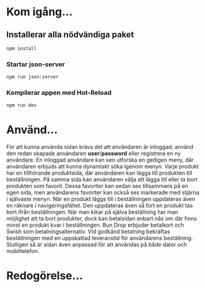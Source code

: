 # Kom igång...

## Installerar alla nödvändiga paket

```sh
npm install
```

### Startar json-server

```sh
npm run json:server
```

### Kompilerar appen med Hot-Reload

```sh
npm run dev
```

# Använd...

För att kunna använda sidan krävs det att användaren är inloggad; använd den redan skapade användaren **user**/**password** eller registrera en ny användare. En inloggad användare kan sen utforska en gedigen meny, där användaren erbjuds att kunna dynamiskt söka igenom menyn. Varje produkt har en tillhörande produktsida, där användaren kan lägga till produkten till beställningen. På samma sida kan användaren välja att lägga till eller ta bort produkten som favorit. Dessa favoriter kan sedan ses tillsammans på en egen sida, men användarens favoriter kan också ses markerade med stjärna i självaste menyn. När en produkt läggs till i beställningen uppdateras även en räknare i navigeringsfältet. Den uppdateras även så fort en produkt tas bort ifrån beställningen. När man kikar på själva beställning har man möjlighet att ta bort produkter, dock kan betalsidan enbart nås om där finns minst en produkt kvar i beställningen. Bun Drop erbjuder betalkort och Swish som betalningsalternativ. Vid godkänd betalning bekräftas beställningen med en uppskattad leveranstid för användarens beställning. Slutligen så är sidan även anpassad för att användas på både dator och mobiltelefon.

# Redogörelse...

